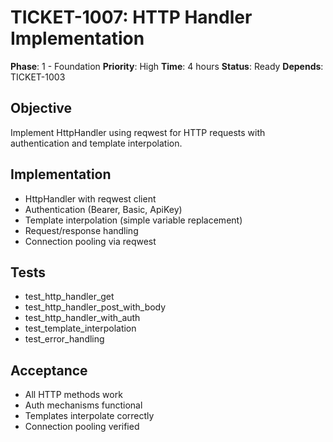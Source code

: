 # TICKET-1007: HTTP Handler Implementation

**Phase**: 1 - Foundation
**Priority**: High
**Time**: 4 hours
**Status**: Ready
**Depends**: TICKET-1003

## Objective
Implement HttpHandler using reqwest for HTTP requests with authentication and template interpolation.

## Implementation
- HttpHandler with reqwest client
- Authentication (Bearer, Basic, ApiKey)
- Template interpolation (simple variable replacement)
- Request/response handling
- Connection pooling via reqwest

## Tests
- test_http_handler_get
- test_http_handler_post_with_body
- test_http_handler_with_auth
- test_template_interpolation
- test_error_handling

## Acceptance
- All HTTP methods work
- Auth mechanisms functional
- Templates interpolate correctly
- Connection pooling verified

